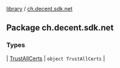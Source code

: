 [library](../index.md) / [ch.decent.sdk.net](./index.md)

## Package ch.decent.sdk.net

### Types

| [TrustAllCerts](-trust-all-certs/index.md) | `object TrustAllCerts` |

